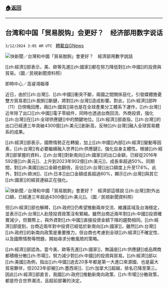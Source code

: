 ###  [:house:返回](README.md)
---


## 台湾和中国「贸易脱钩」会更好？　经济部用数字说话
`3/12/2024 3:05 AM UTC ` [轉載自GNews](https://gnews.org/articles/2386092)

![快新聞／台灣和中國「貿易脫鉤」會更好？　經濟部用數字說話](https://cdn.ftvnews.com.tw/manasystem/FileData/News/6662197e-69e7-407a-a220-6b17bb572138.jpg "快新聞／台灣和中國「貿易脫鉤」會更好？　經濟部用數字說話")

[[zh:經濟]]部表示，美、歐等先進[[zh:國家]]都在努力降低對[[zh:中國]]的投資與貿易。（圖／民視新聞資料照）

即時中心／高睿鴻報導

近日，由於[[zh:台灣]]、[[zh:中國]]衝突不斷，兩國之間關係惡化，引發媒體擔憂雙方貿易若[[zh:脫鉤]]斷鏈，將對[[zh:台灣]]造成影響。對此，[[zh:經濟]]部昨（11）日傍晚回應，兩[[zh:國貿]]易也是在全球產業分工體系下運作，[[zh:台灣]]近年除了出口[[zh:中國]]電子零組件，同時也透過台商回流、外商投資，強化[[zh:台灣]]在[[zh:全球供應鏈]]中的關鍵地位。[[zh:經濟]]部直指，[[zh:台灣]]的出口已經連三年突破4300億[[zh:美元]]創新高，反映[[zh:台灣]]融入全球貿易體系的成果。

[[zh:經濟]]部表示，國際情勢正在轉變，加上[[zh:中國]]內部[[zh:經濟]]變動等因素，[[zh:台灣]]有必要繼續融入世界[[zh:供應鏈]]，強化自身主體性。根據[[zh:經濟]]部掌握的資料，[[zh:台灣]]對新南向[[zh:國家]]的出口金額，已經從2016年592億[[zh:美元]]、上升到2023年902億[[zh:美元]]，成長率超過50%。同期間，對[[zh:美國]]出口金額也翻倍，且佔[[zh:台灣]]出口額度上升至17.6%。此外，對[[zh:歐洲]]、[[zh:日本]]出口金額成長超過60%，顯示[[zh:台灣]]與其它[[zh:國家]]的經貿連結正在強化。

![快新聞／台灣和中國「貿易脫鉤」會更好？　經濟部這樣說](https://cdn.ftvnews.com.tw/summernotefiles/News/cf854795-e7d0-47a9-8a92-ae77efbccb4c.jpg "快新聞／台灣和中國「貿易脫鉤」會更好？　經濟部這樣說") [[zh:台灣]]對外出口額，已經連三年超過4300億[[zh:美元]]。（圖／民視新聞資料照）

但[[zh:經濟]]部也解釋，[[zh:政府]]仍希望推動兩岸交流、維護區域及台海穩定，並表示[[zh:台灣]]人赴陸投資政策沒有緊縮。雖然台商近兩年對[[zh:中國]]投資確實減少，但實際上，與外資對[[zh:中國]]直接投資金額下降的趨勢相同。[[zh:經濟]]部提到，台商近兩年對中投資已經低於新南向[[zh:國家]]，雖然[[zh:台灣]][[zh:政府]]的新南向政策是重要推力，但台商也考慮到全球[[zh:經濟]]不確定性、以及國際情勢等問題，開始尋求分散風險的策略。

[[zh:經濟]]部認為，當今美、歐等先進[[zh:國家]]，無論是[[zh:供應鏈]]或品牌商都積極分散[[zh:市場]]，努力減少對[[zh:中國]]的投資與貿易。[[zh:經濟]]部以[[zh:美國]]為例，指出[[zh:中國]]過去20多年都是第一大進口來源國、也是最大貿易夥伴，但2023年卻被[[zh:墨西哥]]、[[zh:加拿大]]超越，排名已降至第三。因此[[zh:經濟]]部直言，我國[[zh:政府]]推動新南向政策、[[zh:市場]]分散政策，都是符合世界潮流，且超前部署的決定。

